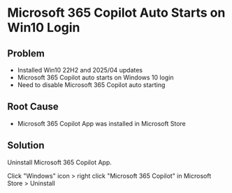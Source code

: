 # Microsoft 365 Copilot Auto Starts on Win10 Login

## Problem
* Installed Win10 22H2 and 2025/04 updates
* Microsoft 365 Copilot auto starts on Windows 10 login
* Need to disable Microsoft 365 Copilot auto starting

## Root Cause
* Microsoft 365 Copilot App was installed in Microsoft Store

## Solution
Uninstall Microsoft 365  Copilot App.

Click "Windows" icon > right click "Microsoft 365 Copilot" in Microsoft Store > Uninstall
